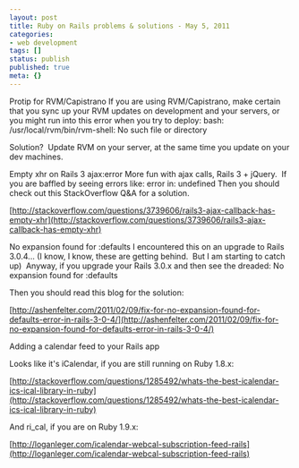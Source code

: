 ```yaml
---
layout: post
title: Ruby on Rails problems & solutions - May 5, 2011
categories:
- web development
tags: []
status: publish
published: true
meta: {}
---
```


Protip for RVM/Capistrano
If you are using RVM/Capistrano, make certain that you sync up your RVM updates on development and your servers, or you might run into this error when you try to deploy:
bash: /usr/local/rvm/bin/rvm-shell: No such file or directory


Solution?  Update RVM on your server, at the same time you update on your dev machines.

Empty xhr on Rails 3 ajax:error
More fun with ajax calls, Rails 3 + jQuery.  If you are baffled by seeing errors like:
error in: undefined
Then you should check out this StackOverflow Q&A for a solution.


[http://stackoverflow.com/questions/3739606/rails3-ajax-callback-has-empty-xhr](http://stackoverflow.com/questions/3739606/rails3-ajax-callback-has-empty-xhr)


No expansion found for :defaults
I encountered this on an upgrade to Rails 3.0.4... (I know, I know, these are getting behind.  But I am starting to catch up)  Anyway, if you upgrade your Rails 3.0.x and then see the dreaded:
No expansion found for :defaults



Then you should read this blog for the solution:


[http://ashenfelter.com/2011/02/09/fix-for-no-expansion-found-for-defaults-error-in-rails-3-0-4/](http://ashenfelter.com/2011/02/09/fix-for-no-expansion-found-for-defaults-error-in-rails-3-0-4/)

Adding a calendar feed to your Rails app



Looks like it's iCalendar, if you are still running on Ruby 1.8.x:

[http://stackoverflow.com/questions/1285492/whats-the-best-icalendar-ics-ical-library-in-ruby](http://stackoverflow.com/questions/1285492/whats-the-best-icalendar-ics-ical-library-in-ruby)



And ri_cal, if you are on Ruby 1.9.x:



[http://loganleger.com/icalendar-webcal-subscription-feed-rails](http://loganleger.com/icalendar-webcal-subscription-feed-rails)
